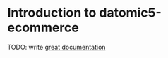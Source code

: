 # Introduction to datomic5-ecommerce

TODO: write [great documentation](http://jacobian.org/writing/what-to-write/)
